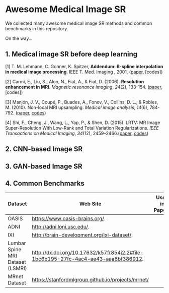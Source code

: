 # Awesome Medical Image SR

We collected many awesome medical image SR methods and common benchmarks in this repository. 

On the way...

## 1. Medical image SR before deep learning

[1]  T. M. Lehmann, C. Gonner, K. Spitzer, **Addendum: B-spline interpolation in medical image processing**, IEEE T. Med. Imaging , 2001, ([paper](https://ieeexplore.ieee.org/abstract/document/932749), [codes])

[2] Carmi, E., Liu, S., Alon, N., Fiat, A., & Fiat, D. (2006). **Resolution enhancement in MRI**. *Magnetic resonance imaging*, *24*(2), 133-154. ([paper](https://www.sciencedirect.com/science/article/pii/S0730725X0500295X), [codes])

[3]  Manjón, J. V., Coupé, P., Buades, A., Fonov, V., Collins, D. L., & Robles, M. (2010). Non-local MRI upsampling. *Medical image analysis*, *14*(6), 784-792. ([paper](https://www.sciencedirect.com/science/article/pii/S1361841510000630), [codes](http://personales.upv.es/jmanjon/demo2.zip))

[4] Shi, F., Cheng, J., Wang, L., Yap, P., & Shen, D. (2015). LRTV: MR Image Super-Resolution With Low-Rank and Total Variation Regularizations. *IEEE Transactions on Medical Imaging*, *34*(12), 2459–2466.([paper]( https://doi.org/10.1109/TMI.2015.2437894), [codes]( https://www.jian-cheng.org/software.html ))

## 2. CNN-based Image SR

## 3. GAN-based Image SR

## 4. Common Benchmarks

| Dataset                          | Web Site                                                     | Used in Papers |
| -------------------------------- | ------------------------------------------------------------ | -------------- |
| OASIS                            | https://www.oasis-brains.org/.                               |                |
| ADNI                             | http://adni.loni.usc.edu/.                                   |                |
| IXI                              | http://brain-development.org/ixi-dataset/.                   |                |
| Lumbar Spine MRI Dataset (LSMRI) | http://dx.doi.org/10.17632/k57fr854j2.2#file-1bc6b195-27fc-4ac4-ae43-aaa6bf386912. |                |
| MRnet Dataset                    | https://stanfordmlgroup.github.io/projects/mrnet/            |                |

